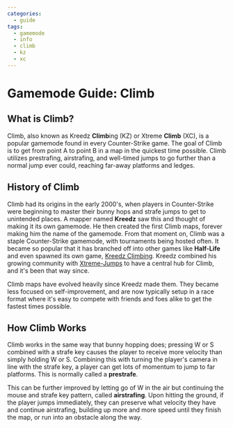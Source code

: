 ```yaml
---
categories:
  - guide
tags:
  - gamemode
  - info
  - climb
  - kz
  - xc
---
```


# Gamemode Guide: Climb

## What is Climb?

Climb, also known as Kreedz **Climb**ing (KZ) or Xtreme **Climb** (XC), is a popular gamemode found in every Counter-Strike game. The goal of Climb is to get from point A to point B in a map in the quickest time possible. Climb utilizes prestrafing, airstrafing, and well-timed jumps to go further than a normal jump ever could, reaching far-away platforms and ledges.

## History of Climb

Climb had its origins in the early 2000's, when players in Counter-Strike were beginning to master their bunny hops and strafe jumps to get to unintended places. A mapper named **Kreedz** saw this and thought of making it its own gamemode. He then created the first Climb maps, forever making him the name of the gamemode. From that moment on, Climb was a staple Counter-Strike gamemode, with tournaments being hosted often. It became so popular that it has branched off into other games like **Half-Life** and even spawned its own game, [Kreedz Climbing](https://store.steampowered.com/app/626680/Kreedz_Climbing/). Kreedz combined his growing community with [Xtreme-Jumps](https://xtreme-jumps.eu/news.php) to have a central hub for Climb, and it's been that way since.

Climb maps have evolved heavily since Kreedz made them. They became less focused on self-improvement, and are now typically setup in a race format where it's easy to compete with friends and foes alike to get the fastest times possible.

## How Climb Works

Climb works in the same way that bunny hopping does; pressing W or S combined with a strafe key causes the player to receive more velocity than simply holding W or S. Combining this with turning the player's camera in line with the strafe key, a player can get lots of momentum to jump to far platforms. This is normally called a **prestrafe**.

This can be further improved by letting go of W in the air but continuing the mouse and strafe key pattern, called **airstrafing**. Upon hitting the ground, if the player jumps immediately, they can preserve what velocity they have and continue airstrafing, building up more and more speed until they finish the map, or run into an obstacle along the way.
